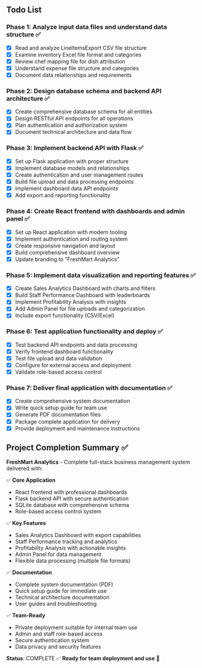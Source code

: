 ## Todo List

### Phase 1: Analyze input data files and understand data structure ✅
- [x] Read and analyze LineItemsExport CSV file structure
- [x] Examine inventory Excel file format and categories  
- [x] Review chef mapping file for dish attribution
- [x] Understand expense file structure and categories
- [x] Document data relationships and requirements

### Phase 2: Design database schema and backend API architecture ✅
- [x] Create comprehensive database schema for all entities
- [x] Design RESTful API endpoints for all operations
- [x] Plan authentication and authorization system
- [x] Document technical architecture and data flow

### Phase 3: Implement backend API with Flask ✅
- [x] Set up Flask application with proper structure
- [x] Implement database models and relationships
- [x] Create authentication and user management routes
- [x] Build file upload and data processing endpoints
- [x] Implement dashboard data API endpoints
- [x] Add export and reporting functionality

### Phase 4: Create React frontend with dashboards and admin panel ✅
- [x] Set up React application with modern tooling
- [x] Implement authentication and routing system
- [x] Create responsive navigation and layout
- [x] Build comprehensive dashboard overview
- [x] Update branding to "FreshMart Analytics"

### Phase 5: Implement data visualization and reporting features ✅
- [x] Create Sales Analytics Dashboard with charts and filters
- [x] Build Staff Performance Dashboard with leaderboards
- [x] Implement Profitability Analysis with insights
- [x] Add Admin Panel for file uploads and categorization
- [x] Include export functionality (CSV/Excel)

### Phase 6: Test application functionality and deploy ✅
- [x] Test backend API endpoints and data processing
- [x] Verify frontend dashboard functionality
- [x] Test file upload and data validation
- [x] Configure for external access and deployment
- [x] Validate role-based access control

### Phase 7: Deliver final application with documentation ✅
- [x] Create comprehensive system documentation
- [x] Write quick setup guide for team use
- [x] Generate PDF documentation files
- [x] Package complete application for delivery
- [x] Provide deployment and maintenance instructions

## Project Completion Summary ✅

**FreshMart Analytics** - Complete full-stack business management system delivered with:

✅ **Core Application**
- React frontend with professional dashboards
- Flask backend API with secure authentication
- SQLite database with comprehensive schema
- Role-based access control system

✅ **Key Features**
- Sales Analytics Dashboard with export capabilities
- Staff Performance tracking and analytics
- Profitability Analysis with actionable insights  
- Admin Panel for data management
- Flexible data processing (multiple file formats)

✅ **Documentation**
- Complete system documentation (PDF)
- Quick setup guide for immediate use
- Technical architecture documentation
- User guides and troubleshooting

✅ **Team-Ready**
- Private deployment suitable for internal team use
- Admin and staff role-based access
- Secure authentication system
- Data privacy and security features

**Status**: COMPLETE ✅
**Ready for team deployment and use** 🚀

